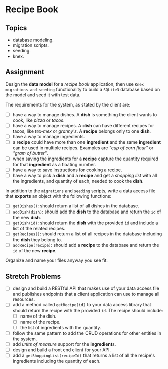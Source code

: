 # Recipe Book

## Topics

- database modeling.
- migration scripts.
- seeding.
- knex.

## Assignment

Design the **data model** for a _recipe book_ application, then use `Knex migrations and seeding` functionality to build a `SQLite3` database based on the model and seed it with test data.

The requirements for the system, as stated by the client are:

- [  ] have a way to manage dishes. A **dish** is something the client wants to cook, like _pizza_ or _tacos_.
- [  ] have a way to manage recipes. A **dish** can have different recipes for tacos, like _tex-mex_ or _granny's_. A **recipe** belongs only to one **dish**.
- [  ] have a way to manage ingredients.
- [  ] a **recipe** could have more than one **ingredient** and the same **ingredient** can be used in multiple recipes. Examples are _"cup of corn flour"_ or _"gram of butter"_.
- [  ] when saving the ingredients for a **recipe** capture the quantity required for that **ingredient** as a floating number.
- [  ] have a way to save instructions for cooking a recipe.
- [  ] have a way to pick a **dish** and a **recipe** and get a _shopping list_ with all the ingredients, and quantity of each, needed to cook the **dish**.

In addition to the `migrations` and `seeding` scripts, write a data access file that **exports** an object with the following functions:

- [  ] `getDishes()`: should return a list of all dishes in the database.
- [  ] `addDish(dish)`: should add the **dish** to the database and return the `id` of the new **dish**.
- [  ] `getDish(id)`: should return the **dish** with the provided `id` and include a list of the related recipes.
- [  ] `getRecipes()`: should return a list of all recipes in the database including the **dish** they belong to.
- [  ] `addRecipe(recipe)`: should add a **recipe** to the database and return the `id` of the new **recipe**.

Organize and name your files anyway you see fit.

## Stretch Problems

- [  ] design and build a RESTful API that makes use of your data access file and publishes endpoints that a client application can use to manage all resources.
- [  ] add a method called `getRecipe(id)` to your data access library that should return the recipe with the provided `id`. The recipe should include:
  - [  ] name of the dish.
  - [  ] name of the recipe.
  - [  ] the list of ingredients with the quantity.
- [  ] follow the same pattern to add the CRUD operations for other entities in the system.
- [  ] add _units of measure_ support for the **ingredient**s.
- [  ] design and build a front end client for your API.
- [  ] add a `getShoppingList(recipeId)` that returns a list of all the recipe's ingredients including the quantity of each.
